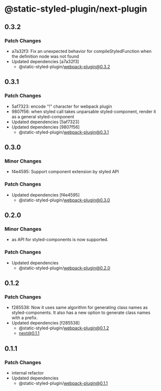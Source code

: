 # @static-styled-plugin/next-plugin

## 0.3.2

### Patch Changes

- a7a32f3: Fix an unexpected behavior for compileStyledFunction when the definition node was not found
- Updated dependencies [a7a32f3]
  - @static-styled-plugin/webpack-plugin@0.3.2

## 0.3.1

### Patch Changes

- 5af7323: encode "!" character for webpack plugin
- 9807f56: when styled call takes unparsable styled-component, render it as a general styled-component
- Updated dependencies [5af7323]
- Updated dependencies [9807f56]
  - @static-styled-plugin/webpack-plugin@0.3.1

## 0.3.0

### Minor Changes

- f4e4595: Support component extension by styled API

### Patch Changes

- Updated dependencies [f4e4595]
  - @static-styled-plugin/webpack-plugin@0.3.0

## 0.2.0

### Minor Changes

- as API for styled-components is now supported.

### Patch Changes

- Updated dependencies
  - @static-styled-plugin/webpack-plugin@0.2.0

## 0.1.2

### Patch Changes

- f285538: Now it uses same algorithm for generating class names as styled-components.
  It also has a new option to generate class names with a prefix.
- Updated dependencies [f285538]
  - @static-styled-plugin/webpack-plugin@0.1.2
  - next@0.1.1

## 0.1.1

### Patch Changes

- internal refactor
- Updated dependencies
  - @static-styled-plugin/webpack-plugin@0.1.1
